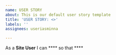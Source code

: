 ```yaml
---
name: USER STORY
about: This is our default user story template
title: 'USER STORY: <>'
labels: ''
assignees: useriasminna

---
```


As a **Site User** I can **** so that ****
